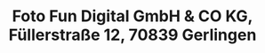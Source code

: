 ---
title: "Foto Fun Digital GmbH & CO KG, Füllerstraße 12, 70839 Gerlingen"
url: /wuerzburg/foto-fun-digital-gmbh-und-co-kg-fuellerstrasse-12-70839-gerlingen/
shop: Kamera
---
